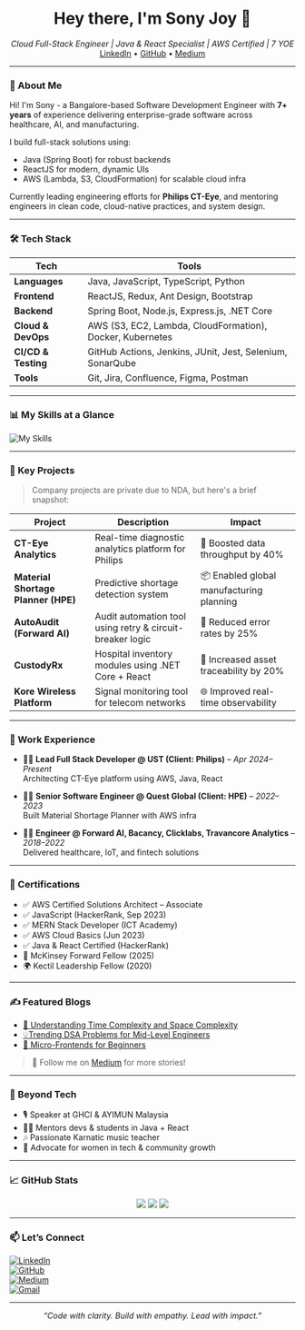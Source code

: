 <!-- 🎯 HEADER / HERO SECTION -->
<h1 align="center">Hey there, I'm Sony Joy 👋</h1>
<p align="center">
  <i>Cloud Full-Stack Engineer | Java & React Specialist | AWS Certified | 7 YOE</i><br/>
  <a href="https://linkedin.com/in/sonyjoyalphonsa">LinkedIn</a> • 
  <a href="https://github.com/sonyalphy">GitHub</a> • 
  <a href="https://medium.com/@scholarsonyalphy2022">Medium</a>
</p>

---

<!-- 🧠 ABOUT ME -->
### 💼 About Me

Hi! I'm Sony - a Bangalore-based Software Development Engineer with **7+ years** of experience delivering enterprise-grade software across healthcare, AI, and manufacturing.

I build full-stack solutions using:
- Java (Spring Boot) for robust backends  
- ReactJS for modern, dynamic UIs  
- AWS (Lambda, S3, CloudFormation) for scalable cloud infra  

Currently leading engineering efforts for **Philips CT-Eye**, and mentoring engineers in clean code, cloud-native practices, and system design.

---

<!-- ⚙️ TECH STACK -->
### 🛠️ Tech Stack

| Tech | Tools |
|------|-------|
| **Languages** | Java, JavaScript, TypeScript, Python |
| **Frontend** | ReactJS, Redux, Ant Design, Bootstrap |
| **Backend** | Spring Boot, Node.js, Express.js, .NET Core |
| **Cloud & DevOps** | AWS (S3, EC2, Lambda, CloudFormation), Docker, Kubernetes |
| **CI/CD & Testing** | GitHub Actions, Jenkins, JUnit, Jest, Selenium, SonarQube |
| **Tools** | Git, Jira, Confluence, Figma, Postman |

---

<!-- 📊 SKILLS CHART -->
### 📊 My Skills at a Glance

![My Skills](https://skillicons.dev/icons?i=java,react,aws,nodejs,docker,kubernetes,python,typescript,figma,postman)

---

<!-- 🚀 PROJECTS -->
### 🚀 Key Projects

> Company projects are private due to NDA, but here's a brief snapshot:

| Project | Description | Impact |
|--------|-------------|--------|
| **CT-Eye Analytics** | Real-time diagnostic analytics platform for Philips | 🚀 Boosted data throughput by 40% |
| **Material Shortage Planner (HPE)** | Predictive shortage detection system | 📦 Enabled global manufacturing planning |
| **AutoAudit (Forward AI)** | Audit automation tool using retry & circuit-breaker logic | 🧠 Reduced error rates by 25% |
| **CustodyRx** | Hospital inventory modules using .NET Core + React | 🏥 Increased asset traceability by 20% |
| **Kore Wireless Platform** | Signal monitoring tool for telecom networks | 🌐 Improved real-time observability |

---

<!-- 💼 WORK SNAPSHOT -->
### 🧳 Work Experience

- 👩‍💻 **Lead Full Stack Developer @ UST (Client: Philips)** – *Apr 2024–Present*  
  Architecting CT-Eye platform using AWS, Java, React

- 👩‍💻 **Senior Software Engineer @ Quest Global (Client: HPE)** – *2022–2023*  
  Built Material Shortage Planner with AWS infra

- 👩‍💻 **Engineer @ Forward AI, Bacancy, Clicklabs, Travancore Analytics** – *2018–2022*  
  Delivered healthcare, IoT, and fintech solutions

---

<!-- 🎓 CERTIFICATIONS -->
### 📜 Certifications

- ✅ AWS Certified Solutions Architect – Associate  
- ✅ JavaScript (HackerRank, Sep 2023)  
- ✅ MERN Stack Developer (ICT Academy)  
- ✅ AWS Cloud Basics (Jun 2023)  
- ✅ Java & React Certified (HackerRank)  
- 🏅 McKinsey Forward Fellow (2025)  
- 🌍 Kectil Leadership Fellow (2020)

---

<!-- ✍️ BLOG POSTS -->
### ✍️ Featured Blogs

- [🚀 Understanding Time Complexity and Space Complexity]([https://medium.com/@scholarsonyalphy2022](https://medium.com/@scholarsonyalphy2022/understanding-time-complexity-and-space-complexity-56287694a64f))
- [💡Trending DSA Problems for Mid-Level Engineers]([https://medium.com/@scholarsonyalphy2022](https://medium.com/@scholarsonyalphy2022/trending-dsa-problems-for-mid-level-engineers-ae99e71a0f52))
- [🎨 Micro-Frontends for Beginners]([https://medium.com/@scholarsonyalphy2022](https://medium.com/@scholarsonyalphy2022/micro-frontends-for-beginners-090db907b3fb))

> 📌 Follow me on [Medium](https://medium.com/@scholarsonyalphy2022) for more stories!

---

<!-- ✨ FUN FACTS -->
### 🎵 Beyond Tech

- 🎙️ Speaker at GHCI & AYIMUN Malaysia  
- 🧑‍🏫 Mentors devs & students in Java + React  
- 🎶 Passionate Karnatic music teacher  
- 🌱 Advocate for women in tech & community growth

---

<!-- 📈 GITHUB STATS -->
### 📈 GitHub Stats

<p align="center">
  <img src="https://github-readme-stats.vercel.app/api?username=sonyalphy&show_icons=true&theme=default" />
  <img src="https://github-readme-streak-stats.herokuapp.com?user=sonyalphy&theme=default" />
  <img src="https://github-readme-stats.vercel.app/api/top-langs/?username=sonyalphy&layout=compact" />
</p>

---

<!-- 🤝 CONNECT -->
### 📫 Let’s Connect

[![LinkedIn](https://img.shields.io/badge/-LinkedIn-blue?style=flat&logo=linkedin)](https://linkedin.com/in/sonyjoyalphonsa)  
[![GitHub](https://img.shields.io/badge/-GitHub-black?style=flat&logo=github)](https://github.com/sonyalphy)  
[![Medium](https://img.shields.io/badge/-Medium-black?style=flat&logo=medium)](https://medium.com/@scholarsonyalphy2022)  
[![Gmail](https://img.shields.io/badge/-Email-red?style=flat&logo=gmail)](mailto:sonyalphyjoy2@gmail.com)

---

<!-- 💬 FOOTER QUOTE -->
<p align="center"><i>“Code with clarity. Build with empathy. Lead with impact.”</i></p>
